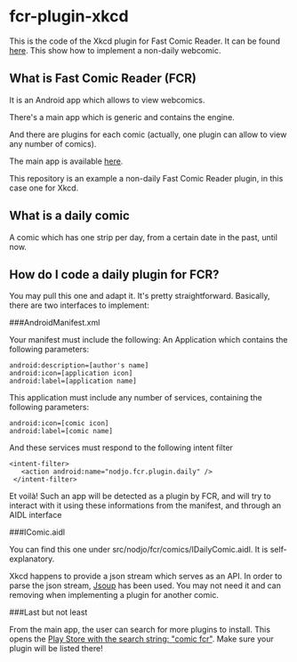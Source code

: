 fcr-plugin-xkcd
===============

This is the code of the Xkcd plugin for Fast Comic Reader. It can be found [here](https://play.google.com/store/apps/details?id=nodjo.plugin.xkcd). This show how to implement a non-daily webcomic.

What is Fast Comic Reader (FCR)
-------------------------------
It is an Android app which allows to view webcomics.

There's a main app which is generic and contains the engine.

And there are plugins for each comic (actually, one plugin can allow to view any number of comics).

The main app is available [here](https://play.google.com/store/apps/details?id=nodjo.fcr).

This repository is an example a non-daily Fast Comic Reader plugin, in this case one for Xkcd.


What is a daily comic
-------------------------
A comic which has one strip per day, from a certain date in the past, until now.

How do I code a daily plugin for FCR?
-------------------------------
You may pull this one and adapt it. It's pretty straightforward. Basically, there are two interfaces to implement:

###AndroidManifest.xml

Your manifest must include the following:
An Application which contains the following parameters:

    android:description=[author's name]  
    android:icon=[application icon]  
    android:label=[application name]  

This application must include any number of services, containing the following parameters:

    android:icon=[comic icon]  
    android:label=[comic name]
    
And these services must respond to the following intent filter

    <intent-filter>
       <action android:name="nodjo.fcr.plugin.daily" />
     </intent-filter>

Et voilà! Such an app will be detected as a plugin by FCR, and will try to interact with it using these informations from the manifest, and through an AIDL interface

###IComic.aidl

You can find this one under src/nodjo/fcr/comics/IDailyComic.aidl. It is self-explanatory.

Xkcd happens to provide a json stream which serves as an API. In order to parse the json stream, [Jsoup](https://github.com/jhy/jsoup) has been used. You may not need it and can removing when implementing a plugin for another comic.

###Last but not least

From the main app, the user can search for more plugins to install. This opens the [Play Store with the search string: "comic fcr"](https://play.google.com/store/search?q=comic%20fcr&c=apps). Make sure your plugin will be listed there!
